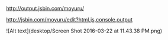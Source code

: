 http://output.jsbin.com/moyuru/

http://jsbin.com/moyuru/edit?html,js,console,output

![Alt text](desktop/Screen Shot 2016-03-22 at 11.43.38 PM.png)
